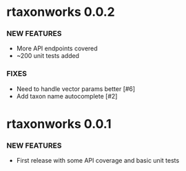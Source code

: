 rtaxonworks 0.0.2
==========

### NEW FEATURES

* More API endpoints covered
* ~200 unit tests added

### FIXES

* Need to handle vector params better [#6] 
* Add taxon name autocomplete [#2]

rtaxonworks 0.0.1
==========

### NEW FEATURES

* First release with some API coverage and basic unit tests

